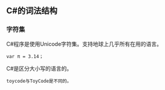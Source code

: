 ## C#的词法结构

### 字符集

C#程序是使用Unicode字符集。支持地球上几乎所有在用的语言。

`var π = 3.14；`

C#是区分大小写的语言的。

`toycode与ToyCode是不同的。`



